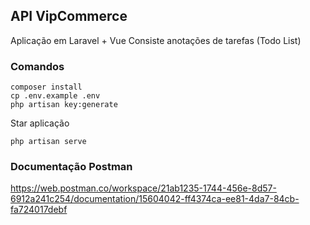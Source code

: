 ## API VipCommerce

Aplicação em Laravel + Vue 
Consiste anotações de tarefas (Todo List)

### Comandos

```shell
composer install
cp .env.example .env
php artisan key:generate
```

Star aplicação
```shell
php artisan serve
```

### Documentação Postman
https://web.postman.co/workspace/21ab1235-1744-456e-8d57-6912a241c254/documentation/15604042-ff4374ca-ee81-4da7-84cb-fa724017debf
